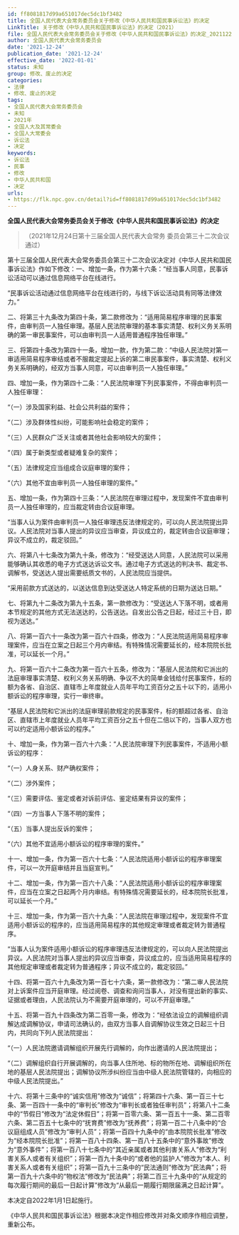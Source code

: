 ```yaml
---
id: ff8081817d99a651017dec5dc1bf3482
title: 全国人民代表大会常务委员会关于修改《中华人民共和国民事诉讼法》的决定
LinkTitle: 关于修改《中华人民共和国民事诉讼法》的决定（2021）
file: 全国人民代表大会常务委员会关于修改《中华人民共和国民事诉讼法》的决定_20211224_ff8081817d99a651017dec5dc1bf3482.docx
author: 全国人民代表大会常务委员会
date: '2021-12-24'
publication_date: '2021-12-24'
effective_date: '2022-01-01'
status: 未知
group: 修改、废止的决定
categories:
- 法律
- 修改、废止的决定
tags:
- 全国人民代表大会常务委员会
- 未知
- 2021年
- 全国人大及其常委会
- 全国人大常委会
- 诉讼法
- 决定
keywords:
- 诉讼法
- 民事
- 修改
- 中华人民共和国
- 决定
urls:
- https://flk.npc.gov.cn/detail?id=ff8081817d99a651017dec5dc1bf3482
---
```


**全国人民代表大会常务委员会关于修改《中华人民共和国民事诉讼法》的决定**

> （2021年12月24日第十三届全国人民代表大会常务
> 委员会第三十二次会议通过）

第十三届全国人民代表大会常务委员会第三十二次会议决定对《中华人民共和国民事诉讼法》作如下修改：一、增加一条，作为第十六条：“经当事人同意，民事诉讼活动可以通过信息网络平台在线进行。

“民事诉讼活动通过信息网络平台在线进行的，与线下诉讼活动具有同等法律效力。”

二、将第三十九条改为第四十条，第二款修改为：“适用简易程序审理的民事案件，由审判员一人独任审理。基层人民法院审理的基本事实清楚、权利义务关系明确的第一审民事案件，可以由审判员一人适用普通程序独任审理。”

三、将第四十条改为第四十一条，增加一款，作为第二款：“中级人民法院对第一审适用简易程序审结或者不服裁定提起上诉的第二审民事案件，事实清楚、权利义务关系明确的，经双方当事人同意，可以由审判员一人独任审理。”

四、增加一条，作为第四十二条：“人民法院审理下列民事案件，不得由审判员一人独任审理：

“（一）涉及国家利益、社会公共利益的案件；

“（二）涉及群体性纠纷，可能影响社会稳定的案件；

“（三）人民群众广泛关注或者其他社会影响较大的案件；

“（四）属于新类型或者疑难复杂的案件；

“（五）法律规定应当组成合议庭审理的案件；

“（六）其他不宜由审判员一人独任审理的案件。”

五、增加一条，作为第四十三条：“人民法院在审理过程中，发现案件不宜由审判员一人独任审理的，应当裁定转由合议庭审理。

“当事人认为案件由审判员一人独任审理违反法律规定的，可以向人民法院提出异议。人民法院对当事人提出的异议应当审查，异议成立的，裁定转由合议庭审理；异议不成立的，裁定驳回。”

六、将第八十七条改为第九十条，修改为：“经受送达人同意，人民法院可以采用能够确认其收悉的电子方式送达诉讼文书。通过电子方式送达的判决书、裁定书、调解书，受送达人提出需要纸质文书的，人民法院应当提供。

“采用前款方式送达的，以送达信息到达受送达人特定系统的日期为送达日期。”

七、将第九十二条改为第九十五条，第一款修改为：“受送达人下落不明，或者用本节规定的其他方式无法送达的，公告送达。自发出公告之日起，经过三十日，即视为送达。”

八、将第一百六十一条改为第一百六十四条，修改为：“人民法院适用简易程序审理案件，应当在立案之日起三个月内审结。有特殊情况需要延长的，经本院院长批准，可以延长一个月。”

九、将第一百六十二条改为第一百六十五条，修改为：“基层人民法院和它派出的法庭审理事实清楚、权利义务关系明确、争议不大的简单金钱给付民事案件，标的额为各省、自治区、直辖市上年度就业人员年平均工资百分之五十以下的，适用小额诉讼的程序审理，实行一审终审。

“基层人民法院和它派出的法庭审理前款规定的民事案件，标的额超过各省、自治区、直辖市上年度就业人员年平均工资百分之五十但在二倍以下的，当事人双方也可以约定适用小额诉讼的程序。”

十、增加一条，作为第一百六十六条：“人民法院审理下列民事案件，不适用小额诉讼的程序：

“（一）人身关系、财产确权案件；

“（二）涉外案件；

“（三）需要评估、鉴定或者对诉前评估、鉴定结果有异议的案件；

“（四）一方当事人下落不明的案件；

“（五）当事人提出反诉的案件；

“（六）其他不宜适用小额诉讼的程序审理的案件。”

十一、增加一条，作为第一百六十七条：“人民法院适用小额诉讼的程序审理案件，可以一次开庭审结并且当庭宣判。”

十二、增加一条，作为第一百六十八条：“人民法院适用小额诉讼的程序审理案件，应当在立案之日起两个月内审结。有特殊情况需要延长的，经本院院长批准，可以延长一个月。”

十三、增加一条，作为第一百六十九条：“人民法院在审理过程中，发现案件不宜适用小额诉讼的程序的，应当适用简易程序的其他规定审理或者裁定转为普通程序。

“当事人认为案件适用小额诉讼的程序审理违反法律规定的，可以向人民法院提出异议。人民法院对当事人提出的异议应当审查，异议成立的，应当适用简易程序的其他规定审理或者裁定转为普通程序；异议不成立的，裁定驳回。”

十四、将第一百六十九条改为第一百七十六条，第一款修改为：“第二审人民法院对上诉案件应当开庭审理。经过阅卷、调查和询问当事人，对没有提出新的事实、证据或者理由，人民法院认为不需要开庭审理的，可以不开庭审理。”

十五、将第一百九十四条改为第二百零一条，修改为：“经依法设立的调解组织调解达成调解协议，申请司法确认的，由双方当事人自调解协议生效之日起三十日内，共同向下列人民法院提出：

“（一）人民法院邀请调解组织开展先行调解的，向作出邀请的人民法院提出；

“（二）调解组织自行开展调解的，向当事人住所地、标的物所在地、调解组织所在地的基层人民法院提出；调解协议所涉纠纷应当由中级人民法院管辖的，向相应的中级人民法院提出。”

十六、将第十三条中的“诚实信用”修改为“诚信”；将第四十六条、第一百三十七条、第一百四十一条中的“审判长”修改为“审判长或者独任审判员”；将第八十二条中的“节假日”修改为“法定休假日”；将第一百零六条、第一百五十一条、第二百零六条、第二百五十七条中的“抚育费”修改为“抚养费”；将第一百二十八条中的“合议庭组成人员”修改为“审判人员”；将第一百四十九条中的“由本院院长批准”修改为“经本院院长批准”；将第一百八十四条、第一百八十五条中的“意外事故”修改为“意外事件”；将第一百八十七条中的“其近亲属或者其他利害关系人”修改为“利害关系人或者有关组织”；将第一百九十条中的“或者他的监护人”修改为“本人、利害关系人或者有关组织”；将第一百九十三条中的“民法通则”修改为“民法典”；将第一百九十六条中的“物权法”修改为“民法典”；将第二百三十九条中的“从规定的每次履行期间的最后一日起计算”修改为“从最后一期履行期限届满之日起计算”。

本决定自2022年1月1日起施行。

《中华人民共和国民事诉讼法》根据本决定作相应修改并对条文顺序作相应调整，重新公布。
